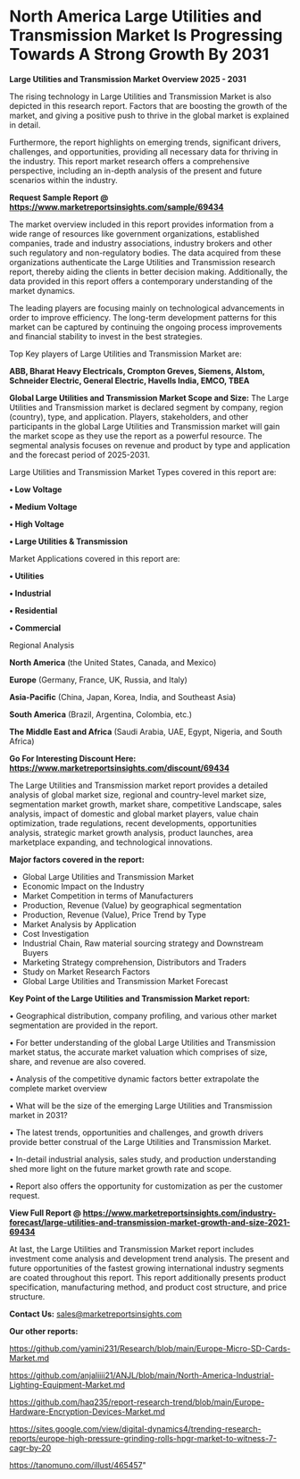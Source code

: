 # North America Large Utilities and Transmission Market Is Progressing Towards A Strong Growth By 2031

<Strong> Large Utilities and Transmission Market Overview 2025 - 2031</strong>

The rising technology in Large Utilities and Transmission Market is also depicted in this research report. Factors that are boosting the growth of the market, and giving a positive push to thrive in the global market is explained in detail.

Furthermore, the report highlights on emerging trends, significant drivers, challenges, and opportunities, providing all necessary data for thriving in the industry. This report market research offers a comprehensive perspective, including an in-depth analysis of the present and future scenarios within the industry.

<strong>Request Sample Report @ <a href=https://www.marketreportsinsights.com/sample/69434>https://www.marketreportsinsights.com/sample/69434</a></strong>

The market overview included in this report provides information from a wide range of resources like government organizations, established companies, trade and industry associations, industry brokers and other such regulatory and non-regulatory bodies. The data acquired from these organizations authenticate the Large Utilities and Transmission research report, thereby aiding the clients in better decision making. Additionally, the data provided in this report offers a contemporary understanding of the market dynamics.

The leading players are focusing mainly on technological advancements in order to improve efficiency. The long-term development patterns for this market can be captured by continuing the ongoing process improvements and financial stability to invest in the best strategies.

Top Key players of Large Utilities and Transmission Market are:

<strong>ABB, Bharat Heavy Electricals, Crompton Greves, Siemens, Alstom, Schneider Electric, General Electric, Havells India, EMCO, TBEA</strong>

<strong><b>Global Large Utilities and Transmission Market Scope and Size:</b></strong>
The Large Utilities and Transmission market is declared segment by company, region (country), type, and application. Players, stakeholders, and other participants in the global Large Utilities and Transmission market will gain the market scope as they use the report as a powerful resource. The segmental analysis focuses on revenue and product by type and application and the forecast period of 2025-2031.

Large Utilities and Transmission Market Types covered in this report are:

<strong>• Low Voltage

• Medium Voltage

• High Voltage

• Large Utilities & Transmission</strong>

Market Applications covered in this report are:

<strong>• Utilities

• Industrial

• Residential

• Commercial</strong> 

Regional Analysis

<strong>North America</strong> (the United States, Canada, and Mexico)

<strong>Europe</strong> (Germany, France, UK, Russia, and Italy)

<strong>Asia-Pacific</strong> (China, Japan, Korea, India, and Southeast Asia)

<strong>South America</strong> (Brazil, Argentina, Colombia, etc.)

<strong>The Middle East and Africa</strong> (Saudi Arabia, UAE, Egypt, Nigeria, and South Africa)

<strong>Go For Interesting Discount Here: <a href=https://www.marketreportsinsights.com/discount/69434>https://www.marketreportsinsights.com/discount/69434</a></strong>

The Large Utilities and Transmission market report provides a detailed analysis of global market size, regional and country-level market size, segmentation market growth, market share, competitive Landscape, sales analysis, impact of domestic and global market players, value chain optimization, trade regulations, recent developments, opportunities analysis, strategic market growth analysis, product launches, area marketplace expanding, and technological innovations.

<strong><b>Major factors covered in the report:</b></strong>
<ul>
  <li>Global Large Utilities and Transmission Market </li>
  <li>Economic Impact on the Industry</li>
  <li>Market Competition in terms of Manufacturers</li>
  <li>Production, Revenue (Value) by geographical segmentation</li>
  <li>Production, Revenue (Value), Price Trend by Type</li>
  <li>Market Analysis by Application</li>
  <li>Cost Investigation</li>
  <li>Industrial Chain, Raw material sourcing strategy and Downstream Buyers</li>
  <li>Marketing Strategy comprehension, Distributors and Traders</li>
  <li>Study on Market Research Factors</li>
  <li>Global Large Utilities and Transmission Market Forecast</li>
</ul>

<strong><b>Key Point of the Large Utilities and Transmission Market report:</b></strong>

• Geographical distribution, company profiling, and various other market segmentation are provided in the report.

• For better understanding of the global Large Utilities and Transmission market status, the accurate market valuation which comprises of size, share, and revenue are also covered.

• Analysis of the competitive dynamic factors better extrapolate the complete market overview

• What will be the size of the emerging Large Utilities and Transmission market in 2031?

• The latest trends, opportunities and challenges, and growth drivers provide better construal of the Large Utilities and Transmission Market.

• In-detail industrial analysis, sales study, and production understanding shed more light on the future market growth rate and scope.

• Report also offers the opportunity for customization as per the customer request.

<strong><b>View Full Report @ <a href=https://www.marketreportsinsights.com/industry-forecast/large-utilities-and-transmission-market-growth-and-size-2021-69434>https://www.marketreportsinsights.com/industry-forecast/large-utilities-and-transmission-market-growth-and-size-2021-69434</a></b></strong>


At last, the Large Utilities and Transmission Market report includes investment come analysis and development trend analysis. The present and future opportunities of the fastest growing international industry segments are coated throughout this report. This report additionally presents product specification, manufacturing method, and product cost structure, and price structure.

<strong>Contact Us:</strong>
sales@marketreportsinsights.com

<strong>Our other reports:</strong>

<a href=https://github.com/yamini231/Research/blob/main/Europe-Micro-SD-Cards-Market.md>https://github.com/yamini231/Research/blob/main/Europe-Micro-SD-Cards-Market.md</a>

<a href=https://github.com/anjaliiii21/ANJL/blob/main/North-America-Industrial-Lighting-Equipment-Market.md>https://github.com/anjaliiii21/ANJL/blob/main/North-America-Industrial-Lighting-Equipment-Market.md</a>

<a href=https://github.com/haq235/report-research-trend/blob/main/Europe-Hardware-Encryption-Devices-Market.md>https://github.com/haq235/report-research-trend/blob/main/Europe-Hardware-Encryption-Devices-Market.md</a>

<a href=https://sites.google.com/view/digital-dynamics4/trending-research-reports/europe-high-pressure-grinding-rolls-hpgr-market-to-witness-7-cagr-by-20>https://sites.google.com/view/digital-dynamics4/trending-research-reports/europe-high-pressure-grinding-rolls-hpgr-market-to-witness-7-cagr-by-20</a>

<a href=https://tanomuno.com/illust/465457>https://tanomuno.com/illust/465457</a>"

